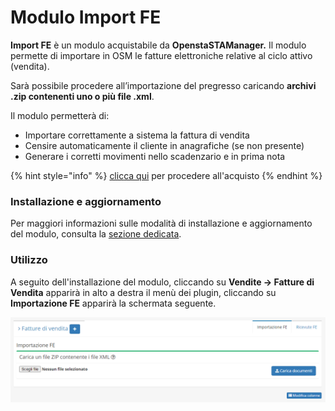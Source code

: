 # Modulo Import FE

**Import FE** è un modulo acquistabile da **OpenstaSTAManager.** Il modulo permette di importare in OSM le fatture elettroniche relative al ciclo attivo \(vendita\).

Sarà possibile procedere all’importazione del pregresso caricando **archivi .zip contenenti uno o più file .xml**.

Il modulo permetterà di:

* Importare correttamente a sistema la fattura di vendita
* Censire automaticamente il cliente in anagrafiche \(se non presente\)
* Generare i corretti movimenti nello scadenzario e in prima nota

{% hint style="info" %}
[clic](https://www.openstamanager.com/prodotto/modulo-import-fe-ciclo-attivo/)[ca qui](https://www.openstamanager.com/prodotto/modulo-import-fe-ciclo-attivo/) per procedere all'acquisto
{% endhint %}

### Installazione e aggiornamento

Per maggiori informazioni sulle modalità di installazione e aggiornamento del modulo, consulta la [sezione dedicata](installazione-e-aggiornamento.md).

### Utilizzo

A seguito dell'installazione del modulo, cliccando su **Vendite -&gt; Fatture di Vendita** apparirà in alto a destra il menù dei plugin, cliccando su **Importazione FE** apparirà la schermata seguente.

![](../.gitbook/assets/imp1.png)

